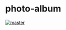 # photo-album

[![master](https://circleci.com/gh/rcoy-v/photo-album.svg?style=svg)](https://circleci.com/gh/rcoy-v/photo-album)
